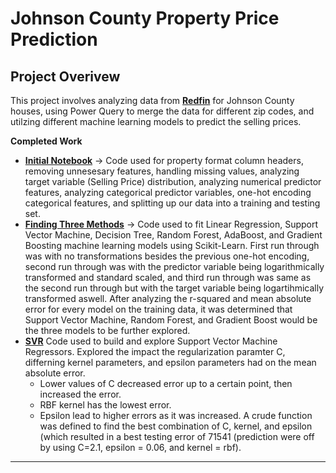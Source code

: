 # Johnson County Property Price Prediction

## Project Overivew

This project involves analyzing data from **[Redfin](https://www.redfin.com/?msockid=0ef39837a8b466032ea88d6aa93a6711)** for Johnson County houses, using Power Query to merge the data for different zip codes, and utilzing different machine learning models to predict the selling prices. 

**Completed Work**
* **[Initial Notebook](https://github.com/Cstan1987stat/Cstan1987stat-JC-SFR-Selling-Price-Prediction/blob/main/notebooks/inital%20notebook.ipynb)** -> Code used for property format column headers, removing unnesesary features, handling missing values, analyzing target variable (Selling Price) distribution, analyzing numerical predictor features, analyzing categorical predictor variables, one-hot encoding categorical features, and splitting up our data into a training and testing set.
* **[Finding Three Methods](https://github.com/Cstan1987stat/Cstan1987stat-JC-SFR-Selling-Price-Prediction/blob/main/notebooks/finding_three_methods.ipynb)** -> Code used to fit Linear Regression, Support Vector Machine, Decision Tree, Random Forest, AdaBoost, and Gradient Boosting machine learning models using Scikit-Learn. First run through was with no transformations besides the previous one-hot encoding, second run through was with the predictor variable being logarithmically transformed and standard scaled, and third run through was same as the second run through but with the target variable being logartihmically transformed aswell. After analyzing the r-squared and mean absolute error for every model on the training data, it was determined that Support Vector Machine, Random Forest, and Gradient Boost would be the three models to be further explored.
* **[SVR](https://github.com/Cstan1987stat/Cstan1987stat-JC-SFR-Selling-Price-Prediction/blob/main/notebooks/svr.ipynb)** Code used to build and explore Support Vector Machine Regressors. Explored the impact the regularization paramter C, differning kernel parameters, and epsilon parameters had on the mean absolute error.
   * Lower values of C decreased error up to a certain point, then increased the error.
   * RBF kernel has the lowest error.
   * Epsilon lead to higher errors as it was increased.
A crude function was defined to find the best combination of C, kernel, and epsilon (which resulted in a best testing error of 71541 (prediction were off by using C=2.1, epsilon = 0.06, and kernel = rbf). 

* ****
